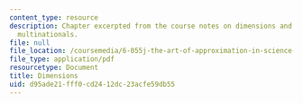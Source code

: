 ```yaml
---
content_type: resource
description: Chapter excerpted from the course notes on dimensions and the power of
  multinationals.
file: null
file_location: /coursemedia/6-055j-the-art-of-approximation-in-science-and-engineering-spring-2008/d95ade21fff0cd2412dc23acfe59db55_feb27a.pdf
file_type: application/pdf
resourcetype: Document
title: Dimensions
uid: d95ade21-fff0-cd24-12dc-23acfe59db55
---
```

